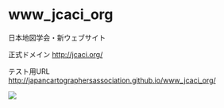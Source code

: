 www_jcaci_org
===

日本地図学会・新ウェブサイト

正式ドメイン http://jcaci.org/

テスト用URL http://japancartographersassociation.github.io/www_jcaci_org/


<img src="https://cloud.githubusercontent.com/assets/416977/11987780/9ad8e344-aa28-11e5-98db-48dbbbe92f40.png" >
